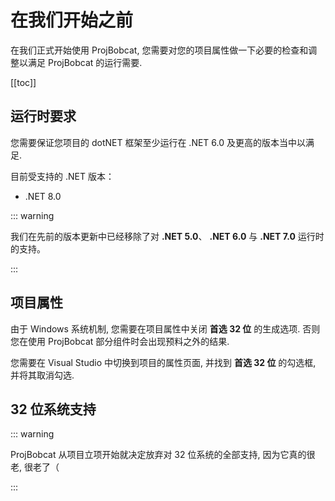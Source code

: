 # 在我们开始之前

在我们正式开始使用 ProjBobcat, 您需要对您的项目属性做一下必要的检查和调整以满足 ProjBobcat 的运行需要. 

[[toc]]

## 运行时要求

您需要保证您项目的 dotNET 框架至少运行在 .NET 6.0 及更高的版本当中以满足. 

目前受支持的 .NET 版本：
- .NET 8.0

::: warning

我们在先前的版本更新中已经移除了对 **.NET 5.0**、 **.NET 6.0** 与 **.NET 7.0** 运行时的支持。

:::

## 项目属性

由于 Windows 系统机制, 您需要在项目属性中关闭 **首选 32 位** 的生成选项. 否则您在使用 ProjBobcat 部分组件时会出现预料之外的结果. 

您需要在 Visual Studio 中切换到项目的属性页面, 并找到 **首选 32 位** 的勾选框, 并将其取消勾选. 

## 32 位系统支持

::: warning

ProjBobcat 从项目立项开始就决定放弃对 32 位系统的全部支持, 因为它真的很老, 很老了（

:::
